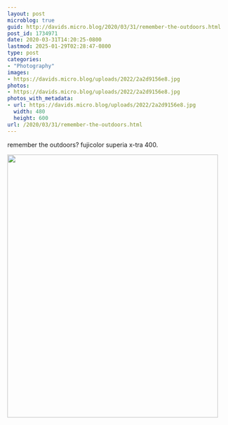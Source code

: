 ```yaml
---
layout: post
microblog: true
guid: http://davids.micro.blog/2020/03/31/remember-the-outdoors.html
post_id: 1734971
date: 2020-03-31T14:20:25-0800
lastmod: 2025-01-29T02:28:47-0800
type: post
categories:
- "Photography"
images:
- https://davids.micro.blog/uploads/2022/2a2d9156e8.jpg
photos:
- https://davids.micro.blog/uploads/2022/2a2d9156e8.jpg
photos_with_metadata:
- url: https://davids.micro.blog/uploads/2022/2a2d9156e8.jpg
  width: 480
  height: 600
url: /2020/03/31/remember-the-outdoors.html
---
```

remember the outdoors? fujicolor superia x-tra 400.

<img src="/uploads/2022/2a2d9156e8.jpg" width="480" height="600" alt="">
